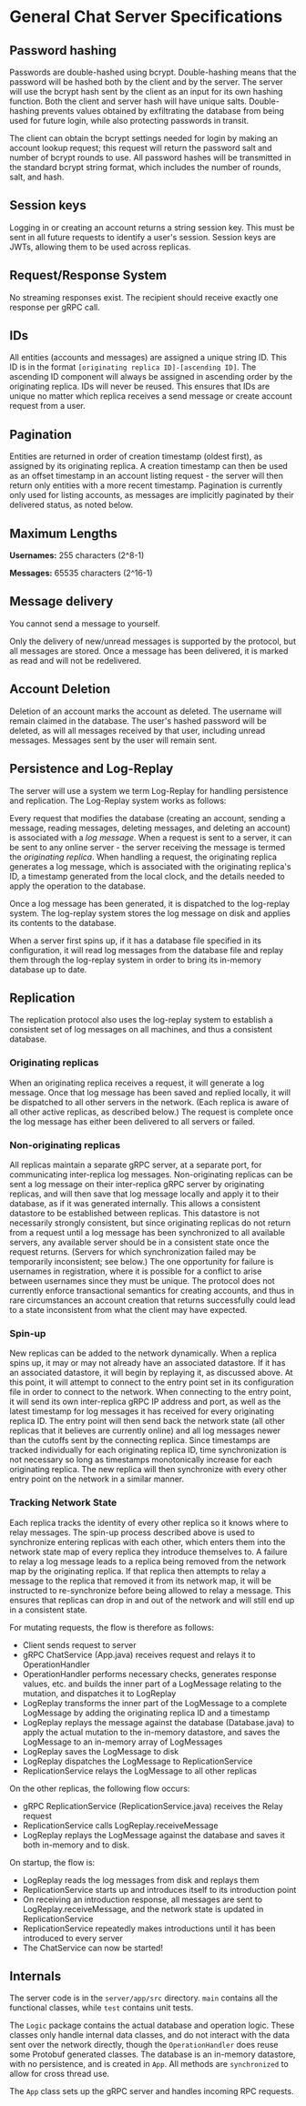# General Chat Server Specifications

## Password hashing

Passwords are double-hashed using bcrypt. Double-hashing means that the password will be hashed both by the client and by the server. The server will use the bcrypt hash sent by the client as an input for its own hashing function. Both the client and server hash will have unique salts. Double-hashing prevents values obtained by exfiltrating the database from being used for future login, while also protecting passwords in transit.

The client can obtain the bcrypt settings needed for login by making an account lookup request; this request will return the password salt and number of bcrypt rounds to use. All password hashes will be transmitted in the standard bcrypt string format, which includes the number of rounds, salt, and hash.

## Session keys

Logging in or creating an account returns a string session key. This must be sent in all future requests to identify a user's session. Session keys are JWTs, allowing them to be used across replicas.

## Request/Response System

No streaming responses exist. The recipient should receive exactly one response per gRPC call.

## IDs

All entities (accounts and messages) are assigned a unique string ID. This ID is in the format `[originating replica ID]-[ascending ID]`. The ascending ID component will always be assigned in ascending order by the originating replica. IDs will never be reused. This ensures that IDs are unique no matter which replica receives a send message or create account request from a user.

## Pagination

Entities are returned in order of creation timestamp (oldest first), as assigned by its originating replica. A creation timestamp can then be used as an offset timestamp in an account listing request - the server will then return only entities with a more recent timestamp. Pagination is currently only used for listing accounts, as messages are implicitly paginated by their delivered status, as noted below.

## Maximum Lengths

**Usernames:** 255 characters (2^8-1)

**Messages:** 65535 characters (2^16-1)

## Message delivery

You cannot send a message to yourself.

Only the delivery of new/unread messages is supported by the protocol, but all messages are stored. Once a message has been delivered, it is marked as read and will not be redelivered.

## Account Deletion

Deletion of an account marks the account as deleted. The username will remain claimed in the database. The user's hashed password will be deleted, as will all messages received by that user, including unread messages. Messages sent by the user will remain sent.

## Persistence and Log-Replay

The server will use a system we term Log-Replay for handling persistence and replication. The Log-Replay system works as follows:

Every request that modifies the database (creating an account, sending a message, reading messages, deleting messages, and deleting an account) is associated with a _log message_. When a request is sent to a server, it can be sent to any online server - the server receiving the message is termed the _originating replica_. When handling a request, the originating replica generates a log message, which is associated with the originating replica's ID, a timestamp generated from the local clock, and the details needed to apply the operation to the database.

Once a log message has been generated, it is dispatched to the log-replay system. The log-replay system stores the log message on disk and applies its contents to the database.

When a server first spins up, if it has a database file specified in its configuration, it will read log messages from the database file and replay them through the log-replay system in order to bring its in-memory database up to date.

## Replication

The replication protocol also uses the log-replay system to establish a consistent set of log messages on all machines, and thus a consistent database.

### Originating replicas

When an originating replica receives a request, it will generate a log message. Once that log message has been saved and replied locally, it will be dispatched to all other servers in the network. (Each replica is aware of all other active replicas, as described below.) The request is complete once the log message has either been delivered to all servers or failed.

### Non-originating replicas

All replicas maintain a separate gRPC server, at a separate port, for communicating inter-replica log messages. Non-originating replicas can be sent a log message on their inter-replica gRPC server by originating replicas, and will then save that log message locally and apply it to their database, as if it was generated internally. This allows a consistent datastore to be established between replicas. This datastore is not necessarily strongly consistent, but since originating replicas do not return from a request until a log message has been synchronized to all available servers, any available server should be in a consistent state once the request returns. (Servers for which synchronization failed may be temporarily inconsistent; see below.) The one opportunity for failure is usernames in registration, where it is possible for a conflict to arise between usernames since they must be unique. The protocol does not currently enforce transactional semantics for creating accounts, and thus in rare circumstances an account creation that returns successfully could lead to a state inconsistent from what the client may have expected.

### Spin-up

New replicas can be added to the network dynamically. When a replica spins up, it may or may not already have an associated datastore. If it has an associated datastore, it will begin by replaying it, as discussed above. At this point, it will attempt to connect to the entry point set in its configuration file in order to connect to the network. When connecting to the entry point, it will send its own inter-replica gRPC IP address and port, as well as the latest timestamp for log messages it has received for every originating replica ID. The entry point will then send back the network state (all other replicas that it believes are currently online) and all log messages newer than the cutoffs sent by the connecting replica. Since timestamps are tracked individually for each originating replica ID, time synchronization is not necessary so long as timestamps monotonically increase for each originating replica. The new replica will then synchronize with every other entry point on the network in a similar manner.

### Tracking Network State

Each replica tracks the identity of every other replica so it knows where to relay messages. The spin-up process described above is used to synchronize entering replicas with each other, which enters them into the network state map of every replica they introduce themselves to. A failure to relay a log message leads to a replica being removed from the network map by the originating replica. If that replica then attempts to relay a message to the replica that removed it from its network map, it will be instructed to re-synchronize before being allowed to relay a message. This ensures that replicas can drop in and out of the network and will still end up in a consistent state.

For mutating requests, the flow is therefore as follows:

- Client sends request to server
- gRPC ChatService (App.java) receives request and relays it to OperationHandler
- OperationHandler performs necessary checks, generates response values, etc. and builds the inner part of a LogMessage relating to the mutation, and dispatches it to LogReplay
- LogReplay transforms the inner part of the LogMessage to a complete LogMessage by adding the originating replica ID and a timestamp
- LogReplay replays the message against the database (Database.java) to apply the actual mutation to the in-memory datastore, and saves the LogMessage to an in-memory array of LogMessages
- LogReplay saves the LogMessage to disk
- LogReplay dispatches the LogMessage to ReplicationService
- ReplicationService relays the LogMessage to all other replicas

On the other replicas, the following flow occurs:

- gRPC ReplicationService (ReplicationService.java) receives the Relay request
- ReplicationService calls LogReplay.receiveMessage
- LogReplay replays the LogMessage against the database and saves it both in-memory and to disk.

On startup, the flow is:

- LogReplay reads the log messages from disk and replays them
- ReplicationService starts up and introduces itself to its introduction point
- On receiving an introduction response, all messages are sent to LogReplay.receiveMessage, and the network state is updated in ReplicationService
- ReplicationService repeatedly makes introductions until it has been introduced to every server
- The ChatService can now be started!

## Internals

The server code is in the `server/app/src` directory. `main` contains all the functional classes, while `test` contains unit tests.

The `Logic` package contains the actual database and operation logic. These classes only handle internal data classes, and do not interact with the data sent over the network directly, though the `OperationHandler` does reuse some Protobuf generated classes. The database is an in-memory datastore, with no persistence, and is created in `App`. All methods are `synchronized` to allow for cross thread use.

The `App` class sets up the gRPC server and handles incoming RPC requests.
